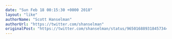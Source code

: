 ```yaml
---
date: "Sun Feb 18 00:15:30 +0000 2018"
layout: "like"
authorName: "Scott Hanselman"
authorUrl: "https://twitter.com/shanselman"
originalPost: "https://twitter.com/shanselman/status/965016889318457344"
---
```

